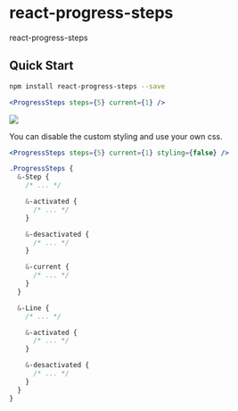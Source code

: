# react-progress-steps

react-progress-steps

## Quick Start

```bash
npm install react-progress-steps --save
```

```jsx
<ProgressSteps steps={5} current={1} />
```

![](https://cloud.githubusercontent.com/assets/2709086/12774363/042f027a-c9f9-11e5-81dc-56a84ddff7a2.png)

You can disable the custom styling and use your own css.

```jsx
<ProgressSteps steps={5} current={1} styling={false} />
```

```scss
.ProgressSteps {
  &-Step {
    /* ... */

    &-activated {
      /* ... */
    }

    &-desactivated {
      /* ... */
    }

    &-current {
      /* ... */
    }  
  }

  &-Line {
    /* ... */

    &-activated {
      /* ... */
    }

    &-desactivated {
      /* ... */
    }
  }
}
```
